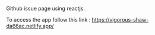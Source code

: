 Github issue page using reactjs.

To access the app follow this link : https://vigorous-shaw-da66ac.netlify.app/
